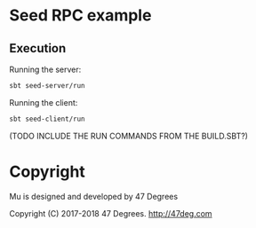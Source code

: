 # Seed RPC example

## Execution

Running the server:

```bash
sbt seed-server/run
```

Running the client:

```bash
sbt seed-client/run
```

(TODO INCLUDE THE RUN COMMANDS FROM THE BUILD.SBT?)

[comment]: # (Start Copyright)
# Copyright

Mu is designed and developed by 47 Degrees

Copyright (C) 2017-2018 47 Degrees. <http://47deg.com>

[comment]: # (End Copyright)